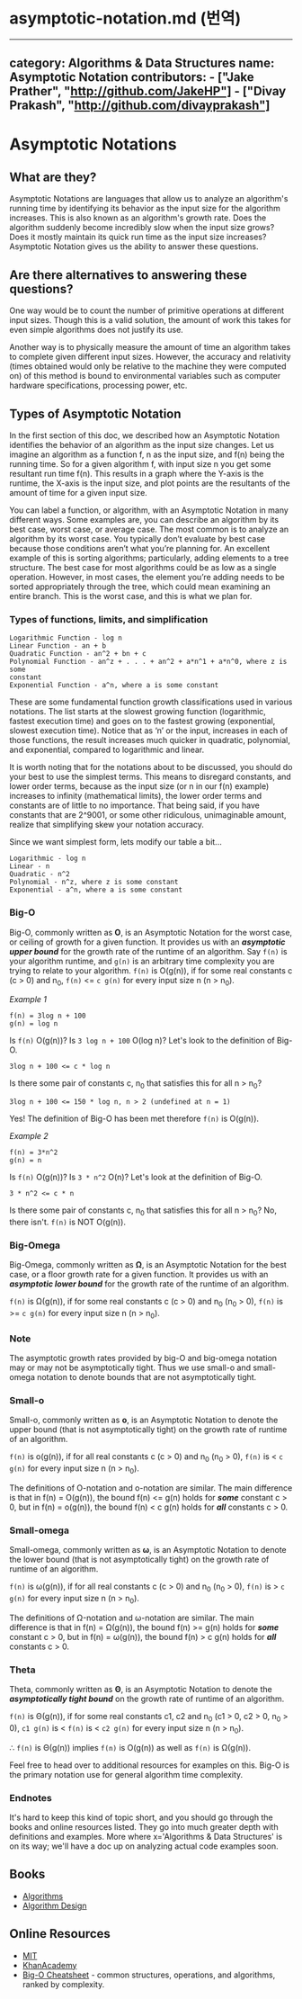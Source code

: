 # asymptotic-notation.md (번역)

---
category: Algorithms & Data Structures
name: Asymptotic Notation
contributors:
    - ["Jake Prather", "http://github.com/JakeHP"]
    - ["Divay Prakash", "http://github.com/divayprakash"]
---

# Asymptotic Notations

## What are they?

Asymptotic Notations are languages that allow us to analyze an algorithm's
running time by identifying its behavior as the input size for the algorithm
increases. This is also known as an algorithm's growth rate. Does the
algorithm suddenly become incredibly slow when the input size grows? Does it
mostly maintain its quick run time as the input size increases? Asymptotic
Notation gives us the ability to answer these questions.

## Are there alternatives to answering these questions?

One way would be to count the number of primitive operations at different
input sizes. Though this is a valid solution, the amount of work this takes
for even simple algorithms does not justify its use.

Another way is to physically measure the amount of time an algorithm takes to
complete given different input sizes. However, the accuracy and relativity
(times obtained would only be relative to the machine they were computed on)
of this method is bound to environmental variables such as computer hardware
specifications, processing power, etc.

## Types of Asymptotic Notation

In the first section of this doc, we described how an Asymptotic Notation
identifies the behavior of an algorithm as the input size changes. Let us
imagine an algorithm as a function f, n as the input size, and f(n) being
the running time. So for a given algorithm f, with input size n you get
some resultant run time f(n). This results in a graph where the Y-axis is
the runtime, the X-axis is the input size, and plot points are the resultants
of the amount of time for a given input size.

You can label a function, or algorithm, with an Asymptotic Notation in many
different ways. Some examples are, you can describe an algorithm by its best
case, worst case, or average case. The most common is to analyze an algorithm
by its worst case. You typically don’t evaluate by best case because those
conditions aren’t what you’re planning for. An excellent example of this is
sorting algorithms; particularly, adding elements to a tree structure. The
best case for most algorithms could be as low as a single operation. However,
in most cases, the element you’re adding needs to be sorted appropriately
through the tree, which could mean examining an entire branch. This is
the worst case, and this is what we plan for.

### Types of functions, limits, and simplification

```
Logarithmic Function - log n
Linear Function - an + b
Quadratic Function - an^2 + bn + c
Polynomial Function - an^z + . . . + an^2 + a*n^1 + a*n^0, where z is some
constant
Exponential Function - a^n, where a is some constant
```

These are some fundamental function growth classifications used in
various notations. The list starts at the slowest growing function
(logarithmic, fastest execution time) and goes on to the fastest
growing (exponential, slowest execution time). Notice that as ‘n’
or the input, increases in each of those functions, the result
increases much quicker in quadratic, polynomial, and exponential,
compared to logarithmic and linear.

It is worth noting that for the notations about to be discussed,
you should do your best to use the simplest terms. This means to
disregard constants, and lower order terms, because as the input
size (or n in our f(n) example) increases to infinity (mathematical
limits), the lower order terms and constants are of little to no
importance. That being said, if you have constants that are 2^9001,
or some other ridiculous, unimaginable amount, realize that
simplifying skew your notation accuracy.

Since we want simplest form, lets modify our table a bit...

```
Logarithmic - log n
Linear - n
Quadratic - n^2
Polynomial - n^z, where z is some constant
Exponential - a^n, where a is some constant
```

### Big-O
Big-O, commonly written as **O**, is an Asymptotic Notation for the worst
case, or ceiling of growth for a given function. It provides us with an
_**asymptotic upper bound**_ for the growth rate of the runtime of an algorithm.
Say `f(n)` is your algorithm runtime, and `g(n)` is an arbitrary time
complexity you are trying to relate to your algorithm. `f(n)` is O(g(n)), if
for some real constants c (c > 0) and n<sub>0</sub>, `f(n)` <= `c g(n)` for every input size
n (n > n<sub>0</sub>).

*Example 1*

```
f(n) = 3log n + 100
g(n) = log n
```

Is `f(n)` O(g(n))?
Is `3 log n + 100` O(log n)?
Let's look to the definition of Big-O.

```
3log n + 100 <= c * log n
```

Is there some pair of constants c, n<sub>0</sub> that satisfies this for all n > n<sub>0</sub>?

```
3log n + 100 <= 150 * log n, n > 2 (undefined at n = 1)
```

Yes! The definition of Big-O has been met therefore `f(n)` is O(g(n)).

*Example 2*

```
f(n) = 3*n^2
g(n) = n
```

Is `f(n)` O(g(n))?
Is `3 * n^2` O(n)?
Let's look at the definition of Big-O.

```
3 * n^2 <= c * n
```

Is there some pair of constants c, n<sub>0</sub> that satisfies this for all n > n<sub>0</sub>?
No, there isn't. `f(n)` is NOT O(g(n)).

### Big-Omega
Big-Omega, commonly written as **Ω**, is an Asymptotic Notation for the best
case, or a floor growth rate for a given function. It provides us with an
_**asymptotic lower bound**_ for the growth rate of the runtime of an algorithm.

`f(n)` is Ω(g(n)), if for some real constants c (c > 0) and n<sub>0</sub> (n<sub>0</sub> > 0), `f(n)` is >= `c g(n)`
for every input size n (n > n<sub>0</sub>).

### Note

The asymptotic growth rates provided by big-O and big-omega notation may or
may not be asymptotically tight. Thus we use small-o and small-omega notation
to denote bounds that are not asymptotically tight.

### Small-o
Small-o, commonly written as **o**, is an Asymptotic Notation to denote the
upper bound (that is not asymptotically tight) on the growth rate of runtime
of an algorithm.

`f(n)` is o(g(n)), if for all real constants c (c > 0) and n<sub>0</sub> (n<sub>0</sub> > 0), `f(n)` is < `c g(n)`
for every input size n (n > n<sub>0</sub>).

The definitions of O-notation and o-notation are similar. The main difference
is that in f(n) = O(g(n)), the bound f(n) <= g(n) holds for _**some**_
constant c > 0, but in f(n) = o(g(n)), the bound f(n) < c g(n) holds for
_**all**_ constants c > 0.

### Small-omega
Small-omega, commonly written as **ω**, is an Asymptotic Notation to denote
the lower bound (that is not asymptotically tight) on the growth rate of
runtime of an algorithm.

`f(n)` is ω(g(n)), if for all real constants c (c > 0) and n<sub>0</sub> (n<sub>0</sub> > 0), `f(n)` is > `c g(n)`
for every input size n (n > n<sub>0</sub>).

The definitions of Ω-notation and ω-notation are similar. The main difference
is that in f(n) = Ω(g(n)), the bound f(n) >= g(n) holds for _**some**_
constant c > 0, but in f(n) = ω(g(n)), the bound f(n) > c g(n) holds for
_**all**_ constants c > 0.

### Theta
Theta, commonly written as **Θ**, is an Asymptotic Notation to denote the
_**asymptotically tight bound**_ on the growth rate of runtime of an algorithm.

`f(n)` is Θ(g(n)), if for some real constants c1, c2 and n<sub>0</sub> (c1 > 0, c2 > 0, n<sub>0</sub> > 0),
`c1 g(n)` is < `f(n)` is < `c2 g(n)` for every input size n (n > n<sub>0</sub>).

∴ `f(n)` is Θ(g(n)) implies `f(n)` is O(g(n)) as well as `f(n)` is Ω(g(n)).

Feel free to head over to additional resources for examples on this. Big-O
is the primary notation use for general algorithm time complexity.

### Endnotes
It's hard to keep this kind of topic short, and you should go
through the books and online resources listed. They go into much greater depth
with definitions and examples. More where x='Algorithms & Data Structures' is
on its way; we'll have a doc up on analyzing actual code examples soon.

## Books

* [Algorithms](http://www.amazon.com/Algorithms-4th-Robert-Sedgewick/dp/032157351X)
* [Algorithm Design](http://www.amazon.com/Algorithm-Design-Foundations-Analysis-Internet/dp/0471383651)

## Online Resources

* [MIT](http://web.mit.edu/16.070/www/lecture/big_o.pdf)
* [KhanAcademy](https://www.khanacademy.org/computing/computer-science/algorithms/asymptotic-notation/a/asymptotic-notation)
* [Big-O Cheatsheet](http://bigocheatsheet.com/) - common structures, operations, and algorithms, ranked by complexity.
